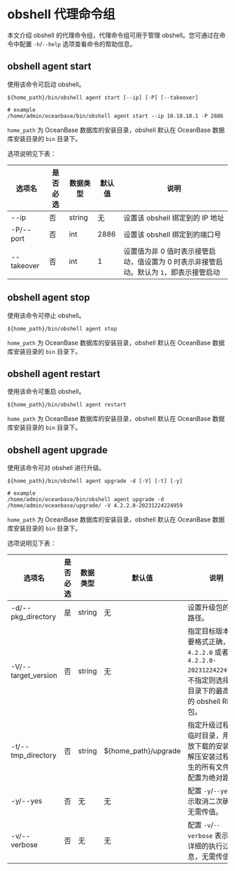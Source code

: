 # obshell 代理命令组

本文介绍 obshell 的代理命令组，代理命令组可用于管理 obshell。您可通过在命令中配置 `-h`/`--help` 选项查看命令的帮助信息。

## obshell agent start

使用该命令可启动 obshell。

```shell
${home_path}/bin/obshell agent start [--ip] [-P] [--takeover]

# example
/home/admin/oceanbase/bin/obshell agent start --ip 10.10.10.1 -P 2886
```

`home_path` 为 OceanBase 数据库的安装目录，obshell 默认在 OceanBase 数据库安装目录的 `bin` 目录下。

选项说明见下表：

| 选项名      | 是否必选 | 数据类型 |  默认值 | 说明 |
|------------|----------|---------|---------|------|
| --ip       | 否       | string  | 无      | 设置该 obshell 绑定到的 IP 地址 |
| -P/--port  | 否       | int  | 2886    | 设置该 obshell 绑定到的端口号 |
| --takeover | 否       | int     | 1       | 设置值为非 0 值时表示接管启动，值设置为 0 时表示非接管启动。默认为 `1`，即表示接管启动 |

## obshell agent stop

使用该命令可停止 obshell。

```shell
${home_path}/bin/obshell agent stop
```

`home_path` 为 OceanBase 数据库的安装目录，obshell 默认在 OceanBase 数据库安装目录的 `bin` 目录下。

## obshell agent restart

使用该命令可重启 obshell。

```shell
${home_path}/bin/obshell agent restart
```

`home_path` 为 OceanBase 数据库的安装目录，obshell 默认在 OceanBase 数据库安装目录的 `bin` 目录下。

## obshell agent upgrade

使用该命令可对 obshell 进行升级。

```shell
${home_path}/bin/obshell agent upgrade -d [-V] [-t] [-y]

# example
/home/admin/oceanbase/bin/obshell agent upgrade -d /home/admin/oceanbase/upgrade/ -V 4.2.2.0-20231224224959
```

`home_path` 为 OceanBase 数据库的安装目录，obshell 默认在 OceanBase 数据库安装目录的 `bin` 目录下。

选项说明见下表：

| 选项名      | 是否必选 | 数据类型 |  默认值 | 说明 |
|------------|----------|---------|---------|------|
| -d/--pkg_directory | 是 | string | 无 | 设置升级包的存放路径。 |
| -V/--target_version | 否 | string | 无 | 指定目标版本，需要格式正确，例如 `4.2.2.0` 或者 `4.2.2.0-20231224224959`。不指定则选择 `-d` 目录下的最高版本的 obshell RPM 包。 |
| -t/--tmp_directory | 否 | string | ${home_path}/upgrade | 指定升级过程中的临时目录，用于存放下载的安装包及解压安装过程中产生的所有文件。需配置为绝对路径。 |
| -y/--yes | 否 | 无 | 无 | 配置 `-y`/`--yes` 表示取消二次确认，无需传值。 |
| -v/--verbose | 否  | 无  | 无 | 配置 `-v`/`--verbose` 表示输出详细的执行过程信息，无需传值。 |
